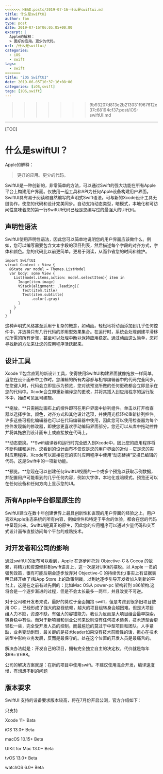 ```yaml
---
<<<<<<< HEAD:posts/2019-07-16-什么是swiftui.md
title: 什么是swiftUI
author: fan
type: post
date: 2019-07-16T06:05:05+00:00
excerpt: |
  Apple的解释：
  > 更好的应用。更少的代码。
url: /什么是swiftui/
categories:
  - iOS
  - swift
tags:
  - swift
=======
title: "iOS SwiftUI"
date: 2019-06-05T10:37:16+08:00
categories: [iOS,swift]
tags: [iOS,swift]
---
```

>>>>>>> 9b93207d813e2b213031f967612e37c68194cf37:post/iOS-swiftUI.md

---
[TOC]

# 什么是swiftUI？

Apple的解释：

> 更好的应用。更少的代码。 

SwiftUI是一种创新的，非常简单的方法，可以通过Swift的强大功能在所有Apple平台上构建用户界面。仅使用一组工具和API为任何Apple设备构建用户界面。SwiftUI具有易于阅读和自然编写的声明式Swift语法，可与新的Xcode设计工具无缝协作，使您的代码和设计完美同步。自动支持动态类型，暗模式，本地化和可访问性意味着您的第一行SwiftUI代码已经是您编写过的最强大的UI代码。

## 声明性语法

SwiftUI使用声明性语法，因此您可以简单地说明您的用户界面应该做什么。例如，您可以编写需要包含文本字段的项目列表，然后描述每个字段的对齐方式，字体和颜色。您的代码比以前更简单，更易于阅读，从而节省您的时间和维护。

<pre><code class="language-swift line-numbers">import SwiftUI
struct Content : View {
  @State var model = Themes.ListModel
  var body: some View {
    List(model.items,action: model.selectItem){ item in
      Image(item.image)
      VStack(alignment: .leading){
        Text(item.title)
        Text(item.subtitle)
            .color(.gray)
      }
    }
  }
}
</code></pre>

这种声明式风格甚至适用于复杂的概念，如动画。轻松地将动画添加到几乎任何控件中，并选择只有几行代码的即用型效果集合。在运行时，系统会处理创建平滑移动所需的所有步骤，甚至可以处理中断以保持应用稳定。通过动画这么简单，您将寻找新的方法来让您的应用程序活跃起来。

## 设计工具

Xcode 11包含直观的新设计工具，使得使用SwiftUI构建界面就像拖放一样简单。当您在设计画布中工作时，您编辑的所有内容都与相邻编辑器中的代码完全同步。在您键入时，代码会立即显示为预览，您对该预览所做的任何更改都会立即显示在您的代码中。Xcode会立即重新编译您的更改，并将其插入到应用程序的运行版本中，始终可见且可编辑。
  
**拖放。**只需拖动画布上的控件即可在用户界面中排列组件。单击以打开检查器以选择字体，颜色，对齐方式和其他设计选项，并使用光标轻松重新排列控件。许多这些可视化编辑器也可以在代码编辑器中使用，因此您可以使用检查器为每个控件发现新的修改器，即使您更喜欢手动编码界面部分。您还可以从库中拖动控件并将其拖放到设计画布上或直接放在代码上。
  
**动态更换。**Swift编译器和运行时完全嵌入到Xcode中，因此您的应用程序将不断构建和运行。您看到的设计画布不仅仅是您的用户界面的近似 &#8211; 它是您的实时应用程序。Xcode可以直接在您的实时应用程序中使用“动态替换”交换已编辑的代码，这是Swift中的一项新功能。
  
**预览。**您现在可以创建任何SwiftUI视图的一个或多个预览以获取示例数据，并配置用户可能看到的几乎任何内容，例如大字体，本地化或暗模式。预览还可以在任何设备和任何方向上显示您的UI。

## 所有Apple平台都是原生的

SwiftUI建立在数十年创建世界上最具创新性和直观的用户界面的经验之上。用户喜欢Apple生态系统的所有内容，例如控件和特定于平台的体验，都会在您的代码中呈现出来。SwiftUI是真正的原生，因此您的应用程序可以通过少量代码和交互式设计画布直接访问每个平台的成熟技术。

## 对开发者和公司的影响

通过swiftUI的发布可以看到，Apple 在逐步拜托对 Objective-C & Cocoa 的依赖，将精力和资源倾斜到swift语言上，这一次是对UIKit的摆脱。以 Apple 一贯的强势政策，很有可能后期会逐步放弃对 Objective-C 的持续优化(事实上有证据表明已经开始了)和App Store 上的政策制裁。以到达逐步引导开发者加入到新的平台上，这是在之前有过先例的：比如Mac OS从 power-pc 架构转到 x86架构.这将会是一个逐步渐进的过程，但是不会太长最多一两年，并且改变不可逆。
  
对于公司和开发者来说，最好的莫过于全面拥抱 swift，但是考虑到很多旧项目使用 OC ，已经形成了强大的路径依赖，越大的项目组转身会越困难。但是大项目组人力不缺，资源不缺，有强大的容错能力，我认为反而是大项目组会最早探索，转身稳中有快。而对于新项目和创业公司来说则没有任何技术债务，技术选型会更轻松一些，完全受开发人员的控制。而最尴尬的莫过于中型项目和团队。人手紧缺，业务变动剧烈，最关键的是技术leader如果没有技术前瞻性的话，担心在技术转型中影响业务发展，反而是最保守的。处在这个位置的开发人员是最痛苦的。
  
解决办法就是：开发自己的项目，拥有完全独立自主的决定权。代价就是每年$99≈￥688。
  
公司的解决方案就是：在新的项目中使用swift。不建议使用混合开发，编译速度慢，有想想不到的问题

## 版本要求

SwiftUI 支持的设备要求版本较高，将在7月份开启公测，官方介绍如下：
  
只支持
  
Xcode 11+ Bata
  
iOS 13.0+ Beta
  
macOS 10.15+ Beta
  
UIKit for Mac 13.0+ Beta
  
tvOS 13.0+ Beta
  
watchOS 6.0+ Beta
